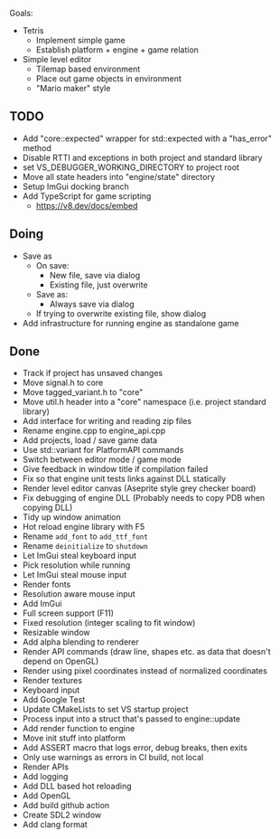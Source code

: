 Goals:
- Tetris
  - Implement simple game
  - Establish platform + engine + game relation
- Simple level editor
  - Tilemap based environment
  - Place out game objects in environment
  - "Mario maker" style

## TODO
- Add "core::expected" wrapper for std::expected with a "has_error" method
- Disable RTTI and exceptions in both project and standard library
- set VS_DEBUGGER_WORKING_DIRECTORY to project root
- Move all state headers into "engine/state" directory
- Setup ImGui docking branch
- Add TypeScript for game scripting
  - https://v8.dev/docs/embed

## Doing
- Save as
  - On save:
    - New file, save via dialog
    - Existing file, just overwrite
  - Save as:
    - Always save via dialog
  - If trying to overwrite existing file, show dialog
- Add infrastructure for running engine as standalone game

## Done
- Track if project has unsaved changes
- Move signal.h to core
- Move tagged_variant.h to "core"
- Move util.h header into a "core" namespace (i.e. project standard library)
- Add interface for writing and reading zip files
- Rename engine.cpp to engine_api.cpp
- Add projects, load / save game data
- Use std::variant for PlatformAPI commands
- Switch between editor mode / game mode
- Give feedback in window title if compilation failed
- Fix so that engine unit tests links against DLL statically
- Render level editor canvas (Aseprite style grey checker board)
- Fix debugging of engine DLL (Probably needs to copy PDB when copying DLL)
- Tidy up window animation
- Hot reload engine library with F5
- Rename `add_font` to `add_ttf_font`
- Rename `deinitialize` to `shutdown`
- Let ImGui steal keyboard input
- Pick resolution while running
- Let ImGui steal mouse input
- Render fonts
- Resolution aware mouse input
- Add ImGui
- Full screen support (F11)
- Fixed resolution (integer scaling to fit window)
- Resizable window
- Add alpha blending to renderer
- Render API commands (draw line, shapes etc. as data that doesn't depend on OpenGL)
- Render using pixel coordinates instead of normalized coordinates
- Render textures
- Keyboard input
- Add Google Test
- Update CMakeLists to set VS startup project
- Process input into a struct that's passed to engine::update
- Add render function to engine
- Move init stuff into platform
- Add ASSERT macro that logs error, debug breaks, then exits
- Only use warnings as errors in CI build, not local
- Render APIs
- Add logging
- Add DLL based hot reloading
- Add OpenGL
- Add build github action
- Create SDL2 window
- Add clang format
